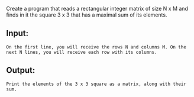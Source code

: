 Create a program that reads a rectangular integer matrix of size N x M and finds in it the square 3 x 3 that has a maximal sum of its elements.

## Input: 

	On the first line, you will receive the rows N and columns M. On the next N lines, you will receive each row with its columns.

## Output:

	Print the elements of the 3 x 3 square as a matrix, along with their sum.
